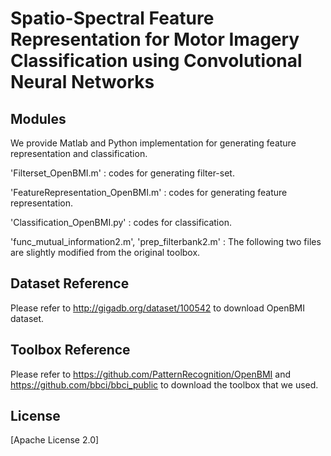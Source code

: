 # Spatio-Spectral Feature Representation for Motor Imagery Classification using Convolutional Neural Networks

## Modules
 We provide Matlab and Python implementation for generating feature representation and classification.

'Filterset_OpenBMI.m' : codes for generating filter-set. 

'FeatureRepresentation_OpenBMI.m' : codes for generating feature representation.

'Classification_OpenBMI.py' : codes for classification.

'func_mutual_information2.m', 'prep_filterbank2.m' : The following two files are slightly modified from the original toolbox.


## Dataset Reference
Please refer to http://gigadb.org/dataset/100542 to download OpenBMI dataset.


## Toolbox Reference
Please refer to https://github.com/PatternRecognition/OpenBMI and https://github.com/bbci/bbci_public to download the toolbox that we used.


## License
[Apache License 2.0]

